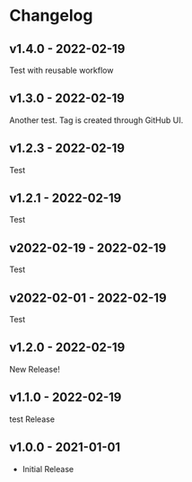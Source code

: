 # Changelog

## v1.4.0 - 2022-02-19

Test with reusable workflow

## v1.3.0 - 2022-02-19

Another test. Tag is created through GitHub UI.

## v1.2.3 - 2022-02-19

Test

## v1.2.1 - 2022-02-19

Test

## v2022-02-19 - 2022-02-19

Test

## v2022-02-01 - 2022-02-19

Test

## v1.2.0 - 2022-02-19

New Release!

## v1.1.0 - 2022-02-19

test Release

## v1.0.0 - 2021-01-01

- Initial Release
